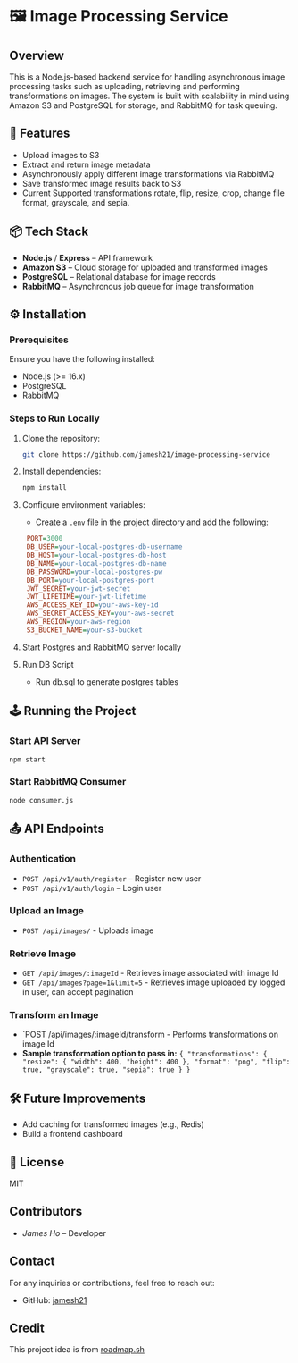 
# 🖼️ Image Processing Service

## Overview
This is a Node.js-based backend service for handling asynchronous image processing tasks such as uploading, retrieving and performing transformations on images. The system is built with scalability in mind using Amazon S3 and PostgreSQL for storage, and RabbitMQ for task queuing. 


## 🚀 Features

- Upload images to S3
- Extract and return image metadata
- Asynchronously apply different image transformations via RabbitMQ
- Save transformed image results back to S3
- Current Supported transformations rotate, flip, resize, crop, change file format, grayscale, and sepia.

## 📦 Tech Stack

- **Node.js** / **Express** – API framework
- **Amazon S3** – Cloud storage for uploaded and transformed images
- **PostgreSQL** – Relational database for image records
- **RabbitMQ** – Asynchronous job queue for image transformation

## ⚙️ Installation
### Prerequisites
Ensure you have the following installed:
- Node.js (>= 16.x)
- PostgreSQL
- RabbitMQ

### Steps to Run Locally
1. Clone the repository:
   ```sh
   git clone https://github.com/jamesh21/image-processing-service
   ```
2. Install dependencies:
   ```sh
   npm install
   ```

3. Configure environment variables:

   - Create a `.env` file in the project directory and add the following:
   ```ini
    PORT=3000
    DB_USER=your-local-postgres-db-username
    DB_HOST=your-local-postgres-db-host
    DB_NAME=your-local-postgres-db-name
    DB_PASSWORD=your-local-postgres-pw
    DB_PORT=your-local-postgres-port
    JWT_SECRET=your-jwt-secret
    JWT_LIFETIME=your-jwt-lifetime
    AWS_ACCESS_KEY_ID=your-aws-key-id
    AWS_SECRET_ACCESS_KEY=your-aws-secret
    AWS_REGION=your-aws-region
    S3_BUCKET_NAME=your-s3-bucket

   ```

4. Start Postgres and RabbitMQ server locally


6. Run DB Script
    - Run db.sql to generate postgres tables


## 🕹️ Running the Project

### Start API Server

`npm start`


### Start RabbitMQ Consumer


`node consumer.js`


## 📤 API Endpoints

### Authentication
- `POST /api/v1/auth/register` – Register new user
- `POST /api/v1/auth/login` – Login user

### Upload an Image
- `POST /api/images/` - Uploads image

### Retrieve Image
- `GET /api/images/:imageId` - Retrieves image associated with image Id
- `GET /api/images?page=1&limit=5` - Retrieves image uploaded by logged in user, can accept pagination

### Transform an Image
- `POST /api/images/:imageId/transform - Performs transformations on image Id
- **Sample transformation option to pass in:**
`
{
    "transformations": {
      "resize": {
        "width": 400,
        "height": 400
      },
      "format": "png",
      "flip": true,
      "grayscale": true,
      "sepia": true
    }
}
`


## 🛠 Future Improvements
- Add caching for transformed images (e.g., Redis)
- Build a frontend dashboard


## 📄 License
MIT


## Contributors
- *James Ho* – Developer


## Contact
For any inquiries or contributions, feel free to reach out:
- GitHub: [jamesh21](https://github.com/jamesh21)

## Credit
This project idea is from [roadmap.sh](https://roadmap.sh/projects/image-processing-service)